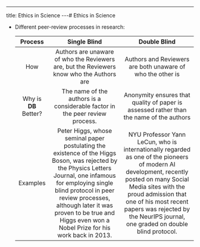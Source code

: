 
---
title: Ethics in Science
---# Ethics in Science





- Different peer-review processes in research:

  |        Process        |                         Single Blind                         |                         Double Blind                         |
  | :-------------------: | :----------------------------------------------------------: | :----------------------------------------------------------: |
  |          How          | Authors are unaware of who the Reviewers are, but the Reviewers know who the Authors are |  Authors and Reviewers are both unaware of who the other is  |
  | Why is **DB** Better? | The name of the authors is a considerable factor in the peer review process. | Anonymity ensures that quality of paper is assessed rather than the name of the authors |
  |       Examples        | Peter Higgs, whose seminal paper postulating the existence of the Higgs Boson, was rejected by the Physics Letters Journal, one infamous for employing single blind protocol in peer review processes, although later it was proven to be true and Higgs even won a Nobel Prize for his work back in 2013. | NYU Professor Yann LeCun, who is internationally regarded as one of the pioneers of modern AI development, recently posted on many Social Media sites with the proud admission that one of his most recent papers was rejected by the NeurIPS journal, one graded on double blind protocol. |

  

